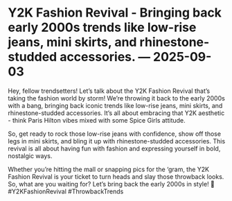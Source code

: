 # Y2K Fashion Revival - Bringing back early 2000s trends like low-rise jeans, mini skirts, and rhinestone-studded accessories. — 2025-09-03

Hey, fellow trendsetters! Let’s talk about the Y2K Fashion Revival that’s taking the fashion world by storm! We’re throwing it back to the early 2000s with a bang, bringing back iconic trends like low-rise jeans, mini skirts, and rhinestone-studded accessories. It’s all about embracing that Y2K aesthetic - think Paris Hilton vibes mixed with some Spice Girls attitude.

So, get ready to rock those low-rise jeans with confidence, show off those legs in mini skirts, and bling it up with rhinestone-studded accessories. This revival is all about having fun with fashion and expressing yourself in bold, nostalgic ways.

Whether you’re hitting the mall or snapping pics for the ‘gram, the Y2K Fashion Revival is your ticket to turn heads and slay those throwback looks. So, what are you waiting for? Let’s bring back the early 2000s in style! 💫 #Y2KFashionRevival #ThrowbackTrends